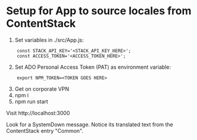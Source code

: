 # Setup for App to source locales from ContentStack


1. Set variables in ./src/App.js:
```
    const STACK_API_KEY='<STACK_API_KEY_HERE>';
    const ACCESS_TOKEN='<ACCESS_TOKEN_HERE>';
```
2. Set ADO Personal Access Token (PAT) as environment variable:
```
    export NPM_TOKEN=<TOKEN GOES HERE>
```  
3. Get on corporate VPN
4. npm i
5. npm run start 

Visit http://localhost:3000

Look for a SystemDown message.  Notice its translated text from the ContentStack entry "Common".

